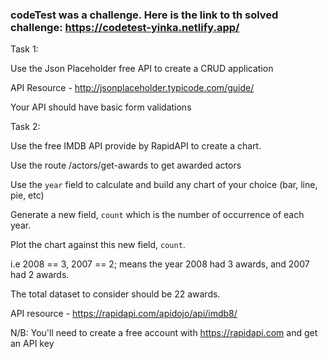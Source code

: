 ### codeTest was a challenge. Here is the link to th solved challenge: https://codetest-yinka.netlify.app/

Task 1:

Use the Json Placeholder free API to create a CRUD application

API Resource - http://jsonplaceholder.typicode.com/guide/

Your API should have basic form validations



Task 2:

Use the free IMDB API provide by RapidAPI to create a chart.

Use the route /actors/get-awards to get awarded actors

Use the `year` field to calculate and build any chart of your choice (bar, line, pie, etc)

Generate a new field, `count` which is the number of occurrence of each year.

Plot the chart against this new field, `count`.

i.e 2008 == 3, 2007 == 2; means the year 2008 had 3 awards, and 2007 had 2 awards.

The total dataset to consider should be 22 awards.

API resource - https://rapidapi.com/apidojo/api/imdb8/

N/B: You'll need to create a free account with https://rapidapi.com and get an API key
